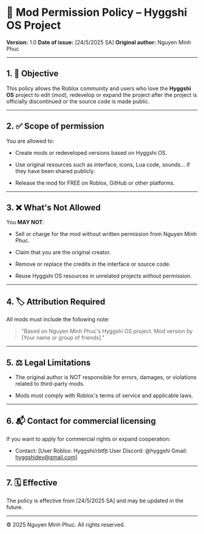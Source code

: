 # 🔧 Mod Permission Policy – Hyggshi OS Project

**Version:** 1.0
**Date of issue:** [24/5/2025 SA]
**Original author:** Nguyen Minh Phuc

---

## 1. 🎯 Objective

This policy allows the Roblox community and users who love the **Hyggshi OS** project to edit (mod), redevelop or expand the project after the project is officially discontinued or the source code is made public.

---

## 2. ✅ Scope of permission

You are allowed to:

- Create mods or redeveloped versions based on Hyggshi OS.

- Use original resources such as interface, icons, Lua code, sounds... if they have been shared publicly.

- Release the mod for FREE on Roblox, GitHub or other platforms.

---

## 3. ❌ What's Not Allowed

You **MAY NOT**:

- Sell or charge for the mod without written permission from Nguyen Minh Phuc.

- Claim that you are the original creator.

- Remove or replace the credits in the interface or source code.

- Reuse Hyggshi OS resources in unrelated projects without permission.

---

## 4. 🏷️ Attribution Required

All mods must include the following note:

> "Based on Nguyen Minh Phuc's Hyggshi OS project. Mod version by [Your name or group of friends]."

---

## 5. ⚖️ Legal Limitations

- The original author is NOT responsible for errors, damages, or violations related to third-party mods.

- Mods must comply with Roblox's terms of service and applicable laws.

---

## 6. 📬 Contact for commercial licensing

If you want to apply for commercial rights or expand cooperation:
- Contact: [User Roblox: Hyggshi/rbtfjt
User Discord: @hyggshi
Gmail: hyggshidev@gmail.com]

---

## 7. 🗓️ Effective

The policy is effective from [24/5/2025 SA] and may be updated in the future.

---

© 2025 Nguyen Minh Phuc. All rights reserved.